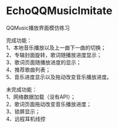 # EchoQQMusicImitate
QQMusic播放界面模仿练习

完成功能：   
1、本地音乐播放以及上一曲下一曲的切换；   
2、专辑封面旋转，歌词随播放进度显示；   
3、歌词页面随播放进度的显示；   
4、推荐歌曲列表；   
5、音乐进度显示以及拖动改变音乐播放进度。   
  

未完成功能：   
1、网络数据加载（没有API）；   
2、歌词页面拖动改变音乐播放进度；   
3、锁屏显示；   
4、远程耳机线控